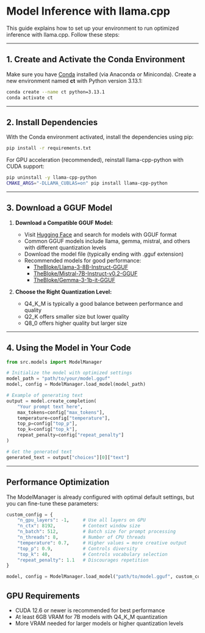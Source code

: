 # Model Inference with llama.cpp

This guide explains how to set up your environment to run optimized inference with llama.cpp. Follow these steps:

---

## 1. Create and Activate the Conda Environment

Make sure you have [Conda](https://www.anaconda.com/docs/getting-started/miniconda/main) installed (via Anaconda or Miniconda). Create a new environment named **ct** with Python version 3.13.1:

```bash
conda create --name ct python=3.13.1
conda activate ct
```

---

## 2. Install Dependencies

With the Conda environment activated, install the dependencies using pip:

```bash
pip install -r requirements.txt
```

For GPU acceleration (recommended), reinstall llama-cpp-python with CUDA support:

```bash
pip uninstall -y llama-cpp-python
CMAKE_ARGS="-DLLAMA_CUBLAS=on" pip install llama-cpp-python
```

---

## 3. Download a GGUF Model

1. **Download a Compatible GGUF Model:**
   - Visit [Hugging Face](https://huggingface.co/) and search for models with GGUF format
   - Common GGUF models include llama, gemma, mistral, and others with different quantization levels
   - Download the model file (typically ending with .gguf extension)
   - Recommended models for good performance:
     - [TheBloke/Llama-3-8B-Instruct-GGUF](https://huggingface.co/TheBloke/Llama-3-8B-Instruct-GGUF)
     - [TheBloke/Mistral-7B-Instruct-v0.2-GGUF](https://huggingface.co/TheBloke/Mistral-7B-Instruct-v0.2-GGUF)
     - [TheBloke/Gemma-3-1b-it-GGUF](https://huggingface.co/TheBloke/Gemma-3-1b-it-GGUF)

2. **Choose the Right Quantization Level:**
   - Q4_K_M is typically a good balance between performance and quality
   - Q2_K offers smaller size but lower quality
   - Q8_0 offers higher quality but larger size

---

## 4. Using the Model in Your Code

```python
from src.models import ModelManager

# Initialize the model with optimized settings
model_path = "path/to/your/model.gguf"
model, config = ModelManager.load_model(model_path)

# Example of generating text
output = model.create_completion(
    "Your prompt text here",
    max_tokens=config["max_tokens"],
    temperature=config["temperature"],
    top_p=config["top_p"],
    top_k=config["top_k"],
    repeat_penalty=config["repeat_penalty"]
)

# Get the generated text
generated_text = output["choices"][0]["text"]
```

---

## Performance Optimization

The ModelManager is already configured with optimal default settings, but you can fine-tune these parameters:

```python
custom_config = {
    "n_gpu_layers": -1,     # Use all layers on GPU
    "n_ctx": 8192,          # Context window size
    "n_batch": 512,         # Batch size for prompt processing
    "n_threads": 8,         # Number of CPU threads
    "temperature": 0.7,     # Higher values = more creative output
    "top_p": 0.9,           # Controls diversity
    "top_k": 40,            # Controls vocabulary selection
    "repeat_penalty": 1.1   # Discourages repetition
}

model, config = ModelManager.load_model("path/to/model.gguf", custom_config)
```

## GPU Requirements

- CUDA 12.6 or newer is recommended for best performance
- At least 6GB VRAM for 7B models with Q4_K_M quantization
- More VRAM needed for larger models or higher quantization levels